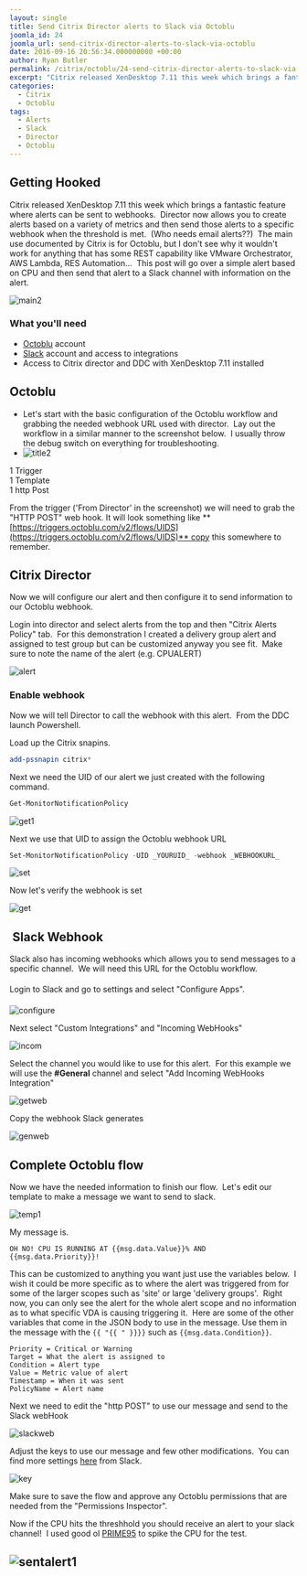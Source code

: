 ```yaml
---
layout: single
title: Send Citrix Director alerts to Slack via Octoblu
joomla_id: 24
joomla_url: send-citrix-director-alerts-to-slack-via-octoblu
date: 2016-09-16 20:56:34.000000000 +00:00
author: Ryan Butler
permalink: /citrix/octoblu/24-send-citrix-director-alerts-to-slack-via-octoblu
excerpt: "Citrix released XenDesktop 7.11 this week which brings a fantastic feature where alerts can be sent to webhooks. Director now allows you to create alerts based on a variety of metrics and then send those alerts to a specific webhook when the threshold is met. "
categories:
  - Citrix
  - Octoblu
tags:
  - Alerts
  - Slack
  - Director
  - Octoblu
---
```

## Getting Hooked

Citrix released XenDesktop 7.11 this week which brings a fantastic feature where alerts can be sent to webhooks.  Director now allows you to create alerts based on a variety of metrics and then send those alerts to a specific webhook when the threshold is met.  (Who needs email alerts??)  The main use documented by Citrix is for Octoblu, but I don't see why it wouldn't work for anything that has some REST capability like VMware Orchestrator, AWS Lambda, RES Automation...  This post will go over a simple alert based on CPU and then send that alert to a Slack channel with information on the alert.

![main2](/assets/images/content/slackdirector/main2.png)

### What you'll need

* [Octoblu](https://octoblu.com/) account
* [Slack](https://slack.com/) account and access to integrations
* Access to Citrix director and DDC with XenDesktop 7.11 installed  

## Octoblu

* Let's start with the basic configuration of the Octoblu workflow and grabbing the needed webhook URL used with director.  Lay out the workflow in a similar manner to the screenshot below.  I usually throw the debug switch on everything for troubleshooting.
* ![title2](/assets/images/content/slackdirector/title2.png)

1 Trigger  
1 Template  
1 http Post

From the trigger ('From Director' in the screenshot) we will need to grab the "HTTP POST" web hook. It will look something like **[https://triggers.octoblu.com/v2/flows/UIDS](https://triggers.octoblu.com/v2/flows/UIDS)** copy this somewhere to remember.

## Citrix Director

Now we will configure our alert and then configure it to send information to our Octoblu webhook.

Login into director and select alerts from the top and then "Citrix Alerts Policy" tab.  For this demonstration I created a delivery group alert and assigned to test group but can be customized anyway you see fit.  Make sure to note the name of the alert (e.g. CPUALERT)

![alert](/assets/images/content/slackdirector/alert.png)

### Enable webhook

Now we will tell Director to call the webhook with this alert.  From the DDC launch Powershell.

Load up the Citrix snapins.

```powershell
add-pssnapin citrix*
```

Next we need the UID of our alert we just created with the following command.

```powershell
Get-MonitorNotificationPolicy
```

![get1](/assets/images/content/slackdirector/get1.png)

Next we use that UID to assign the Octoblu webhook URL

```powershell
Set-MonitorNotificationPolicy -UID _YOURUID_ -webhook _WEBHOOKURL_
```

![set](/assets/images/content/slackdirector/set.png)

Now let's verify the webhook is set

![get](/assets/images/content/slackdirector/get.png)

##  Slack Webhook

Slack also has incoming webhooks which allows you to send messages to a specific channel.  We will need this URL for the Octoblu workflow.

<span style="line-height: 2;">Login to Slack and go to settings and select "Configure Apps".</span>

![configure](/assets/images/content/slackdirector/configure.png)

Next select "Custom Integrations" and "Incoming WebHooks"

![incom](/assets/images/content/slackdirector/incom.png)

Select the channel you would like to use for this alert.  For this example we will use the **#General** channel and select "Add Incoming WebHooks Integration"

![getweb](/assets/images/content/slackdirector/getweb.png)

Copy the webhook Slack generates

![genweb](/assets/images/content/slackdirector/genweb.png)

## Complete Octoblu flow

Now we have the needed information to finish our flow.  Let's edit our template to make a message we want to send to slack.

![temp1](/assets/images/content/slackdirector/temp1.png)

My message is.

```
OH NO! CPU IS RUNNING AT {{msg.data.Value}}% AND {{msg.data.Priority}}!
```

This can be customized to anything you want just use the variables below.  I wish it could be more specific as to where the alert was triggered from for some of the larger scopes such as 'site' or large 'delivery groups'.  Right now, you can only see the alert for the whole alert scope and no information as to what specific VDA is causing triggering it.  Here are some of the other variables that come in the JSON body to use in the message. Use them in the message with the `{{ "{{ " }}}}` such as `{{msg.data.Condition}}`.

```
Priority = Critical or Warning  
Target = What the alert is assigned to  
Condition = Alert type  
Value = Metric value of alert  
Timestamp = When it was sent  
PolicyName = Alert name
```

Next we need to edit the "http POST" to use our message and send to the Slack webHook

![slackweb](/assets/images/content/slackdirector/slackweb.png)

Adjust the keys to use our message and few other modifications.  You can find more settings [here](https://api.slack.com/incoming-webhooks) from Slack.

![key](/assets/images/content/slackdirector/key.png)

Make sure to save the flow and approve any Octoblu permissions that are needed from the "Permissions Inspector".

Now if the CPU hits the threshhold you should receive an alert to your slack channel!  I used good ol [PRIME95](http://www.mersenne.org/download/) to spike the CPU for the test.

## ![sentalert1](/assets/images/content/slackdirector/sentalert1.png)
